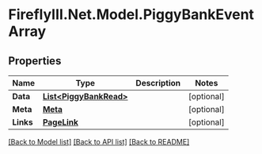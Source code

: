 # FireflyIII.Net.Model.PiggyBankEventArray
## Properties

Name | Type | Description | Notes
------------ | ------------- | ------------- | -------------
**Data** | [**List&lt;PiggyBankRead&gt;**](PiggyBankRead.md) |  | [optional] 
**Meta** | [**Meta**](Meta.md) |  | [optional] 
**Links** | [**PageLink**](PageLink.md) |  | [optional] 

[[Back to Model list]](../README.md#documentation-for-models) [[Back to API list]](../README.md#documentation-for-api-endpoints) [[Back to README]](../README.md)

